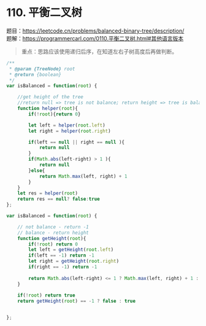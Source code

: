 # 110. 平衡二叉树  

题目：https://leetcode.cn/problems/balanced-binary-tree/description/        
题解：https://programmercarl.com/0110.平衡二叉树.html#其他语言版本       


> 重点：思路应该使用递归后序，在知道左右子树高度后再做判断。

```js
/**
 * @param {TreeNode} root
 * @return {boolean}
 */
var isBalanced = function(root) {

    //get height of the tree
    //return null => tree is not balance; return height => tree is balance 
    function helper(root){
        if(!root){return 0}

        let left = helper(root.left)
        let right = helper(root.right)

        if(left == null || right == null ){
            return null
        }
        if(Math.abs(left-right) > 1 ){
            return null 
        }else{
            return Math.max(left, right) + 1 
        }
    }
    let res = helper(root)
    return res == null? false:true
};
```
```js
var isBalanced = function(root) {

    // not balance - return -1
    // balance - return height 
    function getHeight(root){
        if(!root) return 0 
        let left = getHeight(root.left)
        if(left == -1) return -1 
        let right = getHeight(root.right)
        if(right == -1) return -1 
        
        return Math.abs(left-right) <= 1 ? Math.max(left, right) + 1 : -1 
    }
    
    if(!root) return true
    return getHeight(root) == -1 ? false : true 


};
```
